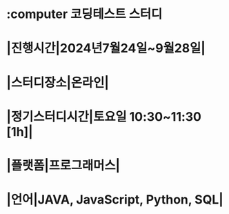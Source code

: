 # :computer 코딩테스트 스터디
# |진행시간|2024년7월24일~9월28일|
# |스터디장소|온라인|
# |정기스터디시간|토요일 10:30~11:30 [1h]|
# |플랫폼|프로그래머스|
# |언어|JAVA, JavaScript, Python, SQL|
